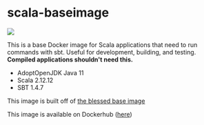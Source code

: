 # scala-baseimage

[![](http://badge-imagelayers.iron.io/broadinstitute/scala-baseimage:latest.svg)](http://imagelayers.iron.io/?images=broadinstitute/scala-baseimage:latest 'Get your own badge on imagelayers.iron.io')

This is a base Docker image for Scala applications that need to run commands with sbt. Useful for development, building, and testing. **Compiled applications shouldn't need this.**

* AdoptOpenJDK Java 11
* Scala 2.12.12
* SBT 1.4.7

This image is built off of [the blessed base image](https://github.com/broadinstitute/dsp-appsec-blessed-images/blob/main/jre/Dockerfile.11-debian)

This image is available on Dockerhub ([here](https://registry.hub.docker.com/u/broadinstitute/scala-baseimage/))
